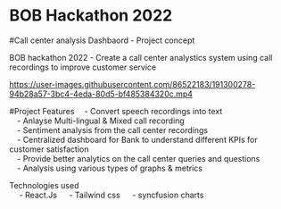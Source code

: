 # BOB Hackathon 2022

#Call center analysis Dashbaord - Project concept

BOB hackathon 2022 - Create a call center analystics system using call recordings to improve customer service

https://user-images.githubusercontent.com/86522183/191300278-94b28a57-3bc4-4eda-80d5-bf485384320c.mp4

#Project Features
&emsp;- Convert speech recordings into text<br> 
&emsp;- Anlayse Multi-lingual & Mixed call recording<br>
&emsp;- Sentiment analysis from the call center recordings<br>
&emsp;- Centralized dashboard for Bank to understand different KPIs for customer satisfaction<br>
&emsp;- Provide better analytics on the call center queries and questions<br>
&emsp;- Analysis using various types of graphs & metrics

Technologies used<br>
&emsp; - React.Js
&emsp; - Tailwind css
&emsp; - syncfusion charts


